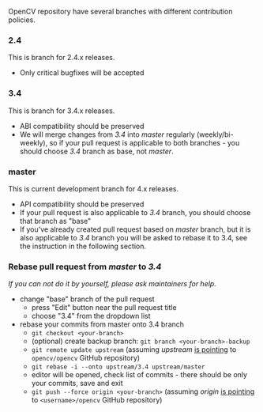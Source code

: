 OpenCV repository have several branches with different contribution policies.

### 2.4

This is branch for 2.4.x releases.

* Only critical bugfixes will be accepted

### 3.4

This is branch for 3.4.x releases.

* ABI compatibility should be preserved
* We will merge changes from _3.4_ into _master_ regularly (weekly/bi-weekly), so if your pull request is applicable to both branches - you should choose _3.4_ branch as base, not _master_.

### master

This is current development branch for 4.x releases.

* API compatibility should be preserved
* If your pull request is also applicable to _3.4_ branch, you should choose that branch as "base"
* If you've already created pull request based on _master_ branch, but it is also applicable to _3.4_ branch you will be asked to rebase it to 3.4, see the instruction in the following section.

### Rebase pull request from _master_ to _3.4_

_If you can not do it by yourself, please ask maintainers for help._

* change "base" branch of the pull request
  * press "Edit" button near the pull request title
  * choose "3.4" from the dropdown list
* rebase your commits from master onto 3.4 branch
  * `git checkout <your-branch>`
  * (optional) create backup branch: `git branch <your-branch>-backup`
  * `git remote update upstream` (assuming _upstream_ [is pointing](https://help.github.com/articles/configuring-a-remote-for-a-fork/) to `opencv/opencv` GitHub repository)
  * `git rebase -i --onto upstream/3.4 upstream/master`
  * editor will be opened, check list of commits - there should be only your commits, save and exit
  * `git push --force origin <your-branch>` (assuming _origin_ [is pointing](https://help.github.com/articles/configuring-a-remote-for-a-fork/) to `<username>/opencv` GitHub repository)
